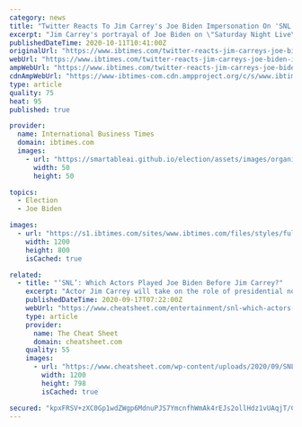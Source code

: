 ```yaml
---
category: news
title: "Twitter Reacts To Jim Carrey's Joe Biden Impersonation On 'SNL'"
excerpt: "Jim Carrey's portrayal of Joe Biden on \"Saturday Night Live\" left some viewers disappointed. Some called for Jason Sudeikis or Woody Harrelson to play the former vice-president once more."
publishedDateTime: 2020-10-11T10:41:00Z
originalUrl: "https://www.ibtimes.com/twitter-reacts-jim-carreys-joe-biden-impersonation-snl-3060325"
webUrl: "https://www.ibtimes.com/twitter-reacts-jim-carreys-joe-biden-impersonation-snl-3060325"
ampWebUrl: "https://www.ibtimes.com/twitter-reacts-jim-carreys-joe-biden-impersonation-snl-3060325?amp=1"
cdnAmpWebUrl: "https://www-ibtimes-com.cdn.ampproject.org/c/s/www.ibtimes.com/twitter-reacts-jim-carreys-joe-biden-impersonation-snl-3060325?amp=1"
type: article
quality: 75
heat: 95
published: true

provider:
  name: International Business Times
  domain: ibtimes.com
  images:
    - url: "https://smartableai.github.io/election/assets/images/organizations/ibtimes.com-50x50.jpg"
      width: 50
      height: 50

topics:
  - Election
  - Joe Biden

images:
  - url: "https://s1.ibtimes.com/sites/www.ibtimes.com/files/styles/full/public/2016/09/19/jim-carrey.jpg"
    width: 1200
    height: 800
    isCached: true

related:
  - title: "‘SNL’: Which Actors Played Joe Biden Before Jim Carrey?"
    excerpt: "Actor Jim Carrey will take on the role of presidential nominee Joe Biden on Saturday Night Live this season. The announcement may have come as a surprise to some fans as Biden has been skillfully played by other actors on the series in the past."
    publishedDateTime: 2020-09-17T07:22:00Z
    webUrl: "https://www.cheatsheet.com/entertainment/snl-which-actors-played-joe-biden-before-jim-carrey.html/"
    type: article
    provider:
      name: The Cheat Sheet
      domain: cheatsheet.com
    quality: 55
    images:
      - url: "https://www.cheatsheet.com/wp-content/uploads/2020/09/SNL.jpg"
        width: 1200
        height: 798
        isCached: true

secured: "kpxFRSV+zXC0Gp1wdZWgp6MdnuPJS7YmcnfhWmAk4rEJs2ollHdz1vUAqjT/CXkBjnXsQTC9pO8B9UYjCouVdhJguIXk+nU8j98fuzyg4sYmIAYI68Fgbddty5U2h4RbtuEPgVqQRSp5u8iE4NorXKQQz33Wm/1WQHup2vDOw9iVtO8LdThMASbuNaP7wp6USXBsbs8kSVObsMxV0I0mwc0IYu6ImFdV+lpuwMO+W7iGBaXrj/dzeusKydN0MMgkZ+SEyMk7Cap9oKjnXK83OpahQI0TwSD1RAwWkSAuSnfHUC1U/kyxhE3g3sw3jqDkrGPIfmEUBdwW3vzSNka02idSt+oLimM4B4FvV5XqVAE=;4UsVAdvJnPz8PS+yINv6Cg=="
---
```


